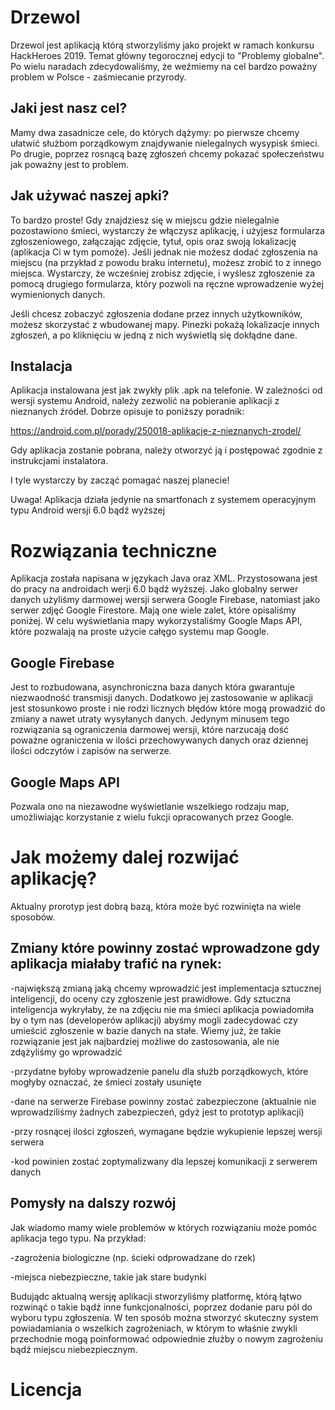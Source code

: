 # Drzewol
Drzewol jest aplikacją którą stworzyliśmy jako projekt w ramach konkursu HackHeroes 2019.
Temat główny tegorocznej edycji to "Problemy globalne". Po wielu naradach zdecydowaliśmy,
że weźmiemy na cel bardzo poważny problem w Polsce - zaśmiecanie przyrody.

## Jaki jest nasz cel?
Mamy dwa zasadnicze cele, do których dążymy: po pierwsze chcemy ułatwić służbom porządkowym 
znajdywanie nielegalnych wysypisk śmieci. Po drugie, poprzez rosnącą bazę zgłoszeń chcemy pokazać
społeczeństwu jak poważny jest to problem.

## Jak używać naszej apki?
To bardzo proste!
Gdy znajdziesz się w miejscu gdzie nielegalnie pozostawiono śmieci, wystarczy że włączysz aplikację,
i użyjesz formularza zgłoszeniowego, załączając zdjęcie, tytuł, opis oraz swoją lokalizację
(aplikacja Ci w tym pomoże). Jeśli jednak nie możesz dodać zgłoszenia na miejscu (na przykład
z powodu braku internetu), możesz zrobić to z innego miejsca. Wystarczy, że wcześniej zrobisz zdjęcie,
i wyślesz zgłoszenie za pomocą drugiego formularza, który pozwoli na ręczne wprowadzenie wyżej wymienionych
danych.

Jeśli chcesz zobaczyć zgłoszenia dodane przez innych użytkowników, możesz skorzystać z wbudowanej mapy.
Pinezki pokażą lokalizacje innych zgłoszeń, a po kliknięciu w jedną z nich wyświetlą się dokłądne dane.
 
## Instalacja
Aplikacja instalowana jest jak zwykły plik .apk na telefonie.
W zależności od wersji systemu Android, należy zezwolić na pobieranie aplikacji z nieznanych źródeł.
Dobrze opisuje to poniższy poradnik:

https://android.com.pl/porady/250018-aplikacje-z-nieznanych-zrodel/


Gdy aplikacja zostanie pobrana, należy otworzyć ją i postępować zgodnie z instrukcjami instalatora.

I tyle wystarczy by zacząć pomagać naszej planecie!

Uwaga! Aplikacja działa jedynie na smartfonach z systemem operacyjnym typu Android wersji 6.0
bądź wyższej


# Rozwiązania techniczne
Aplikacja została napisana w językach Java oraz XML. Przystosowana jest do pracy na androidach werji
6.0 bądź wyższej. Jako globalny serwer danych użyliśmy darmowej wersji serwera Google Firebase,
natomiast jako serwer zdjęć Google Firestore. Mają one wiele zalet, które opisaliśmy poniżej.
W celu wyświetlania mapy wykorzystaliśmy Google Maps API, które pozwalają na proste użycie całęgo systemu
map Google.

## Google Firebase
Jest to rozbudowana, asynchroniczna baza danych która gwarantuje niezwaodność transmisji danych.
Dodatkowo jej zastosowanie w aplikacji jest stosunkowo proste i nie rodzi licznych błędów które mogą
prowadzić do zmiany a nawet utraty wysyłanych danych. Jedynym minusem tego rozwiązania są ograniczenia
darmowej wersji, które narzucają dość poważne ograniczenia w ilości przechowywanych danych oraz
dziennej ilości odczytów i zapisów na serwerze.

## Google Maps API
Pozwala ono na niezawodne wyświetlanie wszelkiego rodzaju map, umożliwiając korzystanie z wielu
fukcji opracowanych przez Google.

##


# Jak możemy dalej rozwijać aplikację?
Aktualny prorotyp jest dobrą bazą, która może być rozwinięta na wiele sposobów. 

## Zmiany które powinny zostać wprowadzone gdy aplikacja miałaby trafić na rynek:
-największą zmianą jaką chcemy wprowadzić jest implementacja sztucznej inteligencji, do oceny
    czy zgłoszenie jest prawidłowe. Gdy sztuczna inteligencja wykryłaby, że na zdjęciu nie ma śmieci
    aplikacja powiadomiła by o tym nas (developerów aplikacji) abyśmy mogli zadecydować czy umieścić
    zgłoszenie w bazie danych na stałe. Wiemy już, że takie rozwiązanie jest jak najbardziej 
    możliwe do zastosowania, ale nie zdążyliśmy go wprowadzić
    
-przydatne byłoby wprowadzenie panelu dla służb porządkowych, które mogłyby oznaczać, że śmieci 
    zostały usunięte
    
-dane na serwerze Firebase powinny zostać zabezpieczone (aktualnie nie wprowadziliśmy żadnych
    zabezpieczeń, gdyż jest to prototyp aplikacji)
    
-przy rosnącej ilości zgłoszeń, wymagane będzie wykupienie lepszej wersji serwera

-kod powinien zostać zoptymalizwany dla lepszej komunikacji z serwerem danych

## Pomysły na dalszy rozwój
Jak wiadomo mamy wiele problemów w których rozwiązaniu może pomóc aplikacja tego typu. Na przykład:

-zagrożenia biologiczne (np. ścieki odprowadzane do rzek)

-miejsca niebezpieczne, takie jak stare budynki 


Budujądc aktualną wersję aplikacji stworzyliśmy platformę, którą łątwo rozwinąć o takie bądź inne
funkcjonalności, poprzez dodanie paru pól do wyboru typu zgłoszenia. W ten sposób można stworzyć 
skuteczny system powiadamiania o wszelkich zagrożeniach, w którym to właśnie zwykli przechodnie
mogą poinformować odpowiednie złużby o nowym zagrożeniu bądź miejscu niebezpiecznym.

# Licencja




